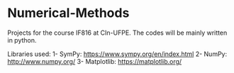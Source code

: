 # Numerical-Methods
Projects for the course IF816 at CIn-UFPE.
The codes will be mainly written in python. 

Libraries used:
1- SymPy: https://www.sympy.org/en/index.html
2- NumPy: http://www.numpy.org/
3- Matplotlib: https://matplotlib.org/

